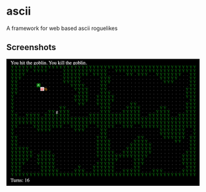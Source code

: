 # ascii
A framework for web based ascii roguelikes

## Screenshots
<!-- ![screenshot1](./screenshots/1.png) -->
![screenshot3](./screenshots/3.png)

